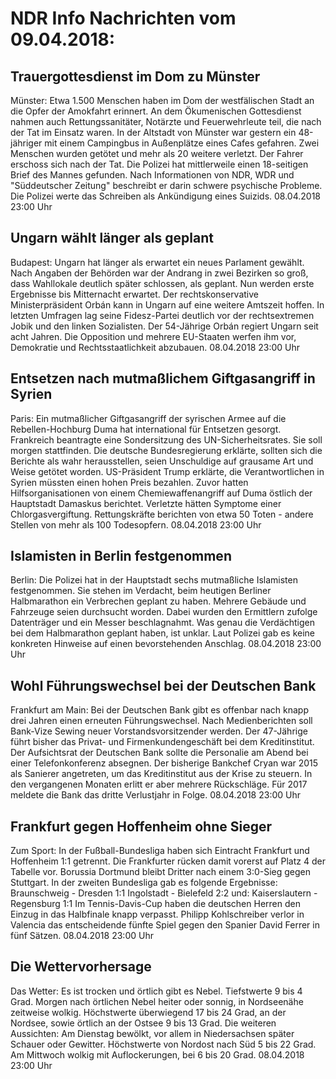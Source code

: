 # NDR Info Nachrichten vom 09.04.2018:


## Trauergottesdienst im Dom zu Münster
Münster:	Etwa 1.500 Menschen haben im Dom der westfälischen Stadt an die Opfer der Amokfahrt erinnert. An dem Ökumenischen Gottesdienst nahmen auch Rettungssanitäter, Notärzte und Feuerwehrleute teil, die nach der Tat im Einsatz waren. In der Altstadt von Münster war gestern ein 48-jähriger mit einem Campingbus in Außenplätze eines Cafes gefahren. Zwei Menschen wurden getötet und mehr als 20 weitere verletzt. Der Fahrer erschoss sich nach der Tat. Die Polizei hat mittlerweile einen 18-seitigen Brief des Mannes gefunden. Nach Informationen von NDR, WDR und "Süddeutscher Zeitung" beschreibt er darin schwere psychische Probleme. Die Polizei werte das Schreiben als Ankündigung eines Suizids. 08.04.2018 23:00 Uhr 

## Ungarn wählt länger als geplant
Budapest:	Ungarn hat länger als erwartet ein neues Parlament gewählt. Nach Angaben der Behörden war der Andrang in zwei Bezirken so groß, dass Wahllokale deutlich später schlossen, als geplant. Nun werden erste Ergebnisse bis Mitternacht erwartet. Der rechtskonservative Ministerpräsident Orbán kann in Ungarn auf eine weitere Amtszeit hoffen. In letzten Umfragen lag seine Fidesz-Partei deutlich vor der rechtsextremen Jobik und den linken Sozialisten. Der 54-Jährige Orbán regiert Ungarn seit acht Jahren. Die Opposition und mehrere EU-Staaten werfen ihm vor, Demokratie und Rechtsstaatlichkeit abzubauen. 08.04.2018 23:00 Uhr 

## Entsetzen nach mutmaßlichem Giftgasangriff in Syrien
Paris: Ein mutmaßlicher Giftgasangriff der syrischen Armee auf die Rebellen-Hochburg Duma hat international für Entsetzen gesorgt. Frankreich beantragte eine Sondersitzung des UN-Sicherheitsrates. Sie soll morgen stattfinden. Die deutsche Bundesregierung erklärte, sollten sich die Berichte als wahr herausstellen, seien Unschuldige auf grausame Art und Weise getötet worden. US-Präsident Trump erklärte, die Verantwortlichen in Syrien müssten einen hohen Preis bezahlen. Zuvor hatten Hilfsorganisationen von einem Chemiewaffenangriff auf Duma östlich der Hauptstadt Damaskus berichtet. Verletzte hätten Symptome einer Chlorgasvergiftung. Rettungskräfte berichten von etwa 50 Toten - andere Stellen von mehr als 100 Todesopfern. 08.04.2018 23:00 Uhr 

## Islamisten in Berlin festgenommen
Berlin: Die Polizei hat in der Hauptstadt sechs mutmaßliche Islamisten festgenommen. Sie stehen im Verdacht, beim heutigen Berliner Halbmarathon ein Verbrechen geplant zu haben. Mehrere Gebäude und Fahrzeuge seien durchsucht worden. Dabei wurden den Ermittlern zufolge Datenträger und ein Messer beschlagnahmt. Was genau die Verdächtigen bei dem Halbmarathon geplant haben, ist unklar. Laut Polizei gab es keine konkreten Hinweise auf einen bevorstehenden Anschlag. 08.04.2018 23:00 Uhr 

## Wohl Führungswechsel bei der Deutschen Bank
Frankfurt am Main: Bei der Deutschen Bank gibt es offenbar nach knapp drei Jahren einen erneuten Führungswechsel. Nach Medienberichten soll Bank-Vize Sewing neuer Vorstandsvorsitzender werden. Der 47-Jährige führt bisher das Privat- und Firmenkundengeschäft bei dem Kreditinstitut. Der Aufsichtsrat der Deutschen Bank sollte die Personalie am Abend bei einer Telefonkonferenz absegnen. Der bisherige Bankchef Cryan war 2015 als Sanierer angetreten, um das Kreditinstitut aus der Krise zu steuern. In den vergangenen Monaten erlitt er aber mehrere Rückschläge. Für 2017 meldete die Bank das dritte Verlustjahr in Folge. 08.04.2018 23:00 Uhr 

## Frankfurt gegen Hoffenheim ohne Sieger
Zum Sport: In der Fußball-Bundesliga haben sich Eintracht Frankfurt und Hoffenheim 1:1 getrennt. Die Frankfurter rücken damit vorerst auf Platz 4 der Tabelle vor. Borussia Dortmund bleibt Dritter nach einem 3:0-Sieg gegen Stuttgart. In der zweiten Bundesliga gab es folgende Ergebnisse: Braunschweig - Dresden 1:1
Ingolstadt - Bielefeld 2:2
und: Kaiserslautern - Regensburg 1:1 Im Tennis-Davis-Cup haben die deutschen Herren den Einzug in das Halbfinale knapp verpasst. Philipp Kohlschreiber verlor in Valencia das entscheidende fünfte Spiel gegen den Spanier David Ferrer in fünf Sätzen. 08.04.2018 23:00 Uhr 

## Die Wettervorhersage
Das Wetter: Es ist trocken und örtlich gibt es Nebel. Tiefstwerte 9 bis 4 Grad. Morgen nach örtlichen Nebel heiter oder sonnig, in Nordseenähe zeitweise wolkig. Höchstwerte überwiegend 17  bis 24 Grad, an der Nordsee, sowie örtlich an der Ostsee 9 bis 13 Grad. Die weiteren Aussichten: Am Dienstag bewölkt, vor allem in Niedersachsen später Schauer oder Gewitter. Höchstwerte von Nordost nach Süd 5 bis 22 Grad. Am Mittwoch wolkig mit Auflockerungen, bei 6 bis 20 Grad. 08.04.2018 23:00 Uhr 
